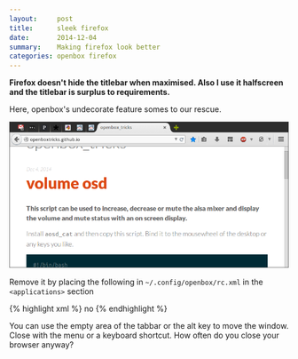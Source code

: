 ```yaml
---
layout:     post
title:      sleek firefox
date:       2014-12-04
summary:    Making firefox look better
categories: openbox firefox
---
```


__Firefox doesn't hide the titlebar when maximised.
Also I use it halfscreen and the titlebar is surplus to requirements.__

Here, openbox's undecorate feature somes to our rescue.

![firefox!](/images/screenshot--091214--16-25-21.png)

Remove it by placing the following in `~/.config/openbox/rc.xml` in 
the `<applications>` section

{% highlight xml %}
<application name="Navigator">
    <decor>no</decor>
</application>
{% endhighlight %}    

You can use the empty area of the tabbar or the alt key to move the 
window.
Close with the menu or a keyboard shortcut.
How often do you close your browser anyway?
